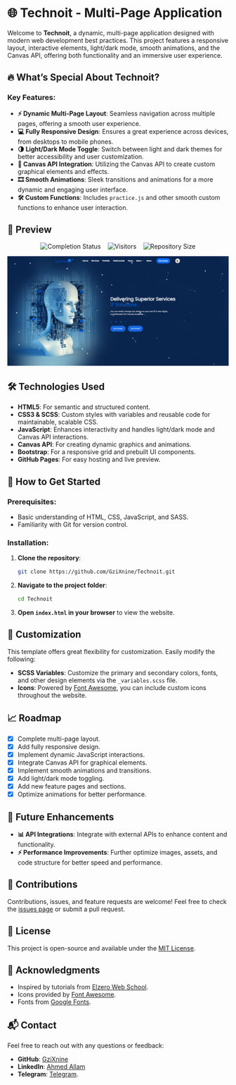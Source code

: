 # 🌐 Technoit - Multi-Page Application

Welcome to **Technoit**, a dynamic, multi-page application designed with modern web development best practices. This project features a responsive layout, interactive elements, light/dark mode, smooth animations, and the Canvas API, offering both functionality and an immersive user experience.

## 🔥 What’s Special About Technoit?

### Key Features:
- **⚡️ Dynamic Multi-Page Layout**: Seamless navigation across multiple pages, offering a smooth user experience.
- **💻 Fully Responsive Design**: Ensures a great experience across devices, from desktops to mobile phones.
- **🌗 Light/Dark Mode Toggle**: Switch between light and dark themes for better accessibility and user customization.
- **🎨 Canvas API Integration**: Utilizing the Canvas API to create custom graphical elements and effects.
- **🎞️ Smooth Animations**: Sleek transitions and animations for a more dynamic and engaging user interface.
- **🛠️ Custom Functions**: Includes `practice.js` and other smooth custom functions to enhance user interaction.

## 📸 Preview

<p align="center">
  <img src="https://img.shields.io/badge/Completion-100%25-brightgreen" alt="Completion Status">
  &nbsp;&nbsp;
  <img src="https://visitor-badge.laobi.icu/badge?page_id=GziXnine/Technoit" alt="Visitors">
  &nbsp;&nbsp;
  <img src="https://img.shields.io/github/repo-size/GziXnine/Technoit" alt="Repository Size">
</p>

![Technoit Screenshot](https://github.com/GziXnine/Technoit/blob/main/landing.png)

## 🛠️ Technologies Used
- **HTML5**: For semantic and structured content.
- **CSS3 & SCSS**: Custom styles with variables and reusable code for maintainable, scalable CSS.
- **JavaScript**: Enhances interactivity and handles light/dark mode and Canvas API interactions.
- **Canvas API**: For creating dynamic graphics and animations.
- **Bootstrap**: For a responsive grid and prebuilt UI components.
- **GitHub Pages**: For easy hosting and live preview.

## 🚀 How to Get Started

### Prerequisites:
- Basic understanding of HTML, CSS, JavaScript, and SASS.
- Familiarity with Git for version control.

### Installation:
1. **Clone the repository**:
    ```bash
    git clone https://github.com/GziXnine/Technoit.git
    ```
2. **Navigate to the project folder**:
    ```bash
    cd Technoit
    ```
3. **Open `index.html` in your browser** to view the website.


## 🎨 Customization
This template offers great flexibility for customization. Easily modify the following:

- **SCSS Variables**: Customize the primary and secondary colors, fonts, and other design elements via the `_variables.scss` file.
- **Icons**: Powered by [Font Awesome](https://fontawesome.com/), you can include custom icons throughout the website.

## 📈 Roadmap
- [x] Complete multi-page layout.
- [x] Add fully responsive design.
- [x] Implement dynamic JavaScript interactions.
- [x] Integrate Canvas API for graphical elements.
- [x] Implement smooth animations and transitions.
- [x] Add light/dark mode toggling.
- [x] Add new feature pages and sections.
- [x] Optimize animations for better performance.

## 🤖 Future Enhancements
- **📊 API Integrations**: Integrate with external APIs to enhance content and functionality.
- **⚡️ Performance Improvements**: Further optimize images, assets, and code structure for better speed and performance.

## 🙌 Contributions
Contributions, issues, and feature requests are welcome! Feel free to check the [issues page](https://github.com/GziXnine/Technoit/issues) or submit a pull request.

## 📝 License
This project is open-source and available under the [MIT License](LICENSE).

## 🙏 Acknowledgments
- Inspired by tutorials from [Elzero Web School](https://elzero.org/).
- Icons provided by [Font Awesome](https://fontawesome.com/).
- Fonts from [Google Fonts](https://fonts.google.com/).

## 📬 Contact

Feel free to reach out with any questions or feedback:

- **GitHub**: [GziXnine](https://github.com/GziXnine)
- **LinkedIn**: [Ahmed Allam](https://www.linkedin.com/in/1ahmed-allam)
- **Telegram**: [Telegram](http://t.me/GziXnine).
